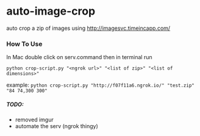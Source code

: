 # auto-image-crop
auto crop a zip of images using http://imagesvc.timeincapp.com/

### How To Use
In Mac
double click on serv.command
then in terminal run
```
python crop-script.py "<ngrok url>" "<list of zip>" "<list of dimensions>"
```
example:
`
python crop-script.py "http://f07f11a6.ngrok.io/" "test.zip" "84 74,300 300"
`

##### TODO:
- removed imgur
- automate the serv (ngrok thingy)
